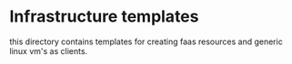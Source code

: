 # Infrastructure templates

this directory contains templates for creating faas resources and generic linux vm's as clients.
